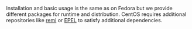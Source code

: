 Installation and basic usage is the same as on Fedora but we provide different packages for runtime
and distribution. CentOS requires additional repositories like
<a href="http://rpms.famillecollet.com/" target="_blank">remi</a> or
<a href="http://fedoraproject.org/wiki/EPEL" target="_blank">EPEL</a> to satisfy
additional dependencies.

